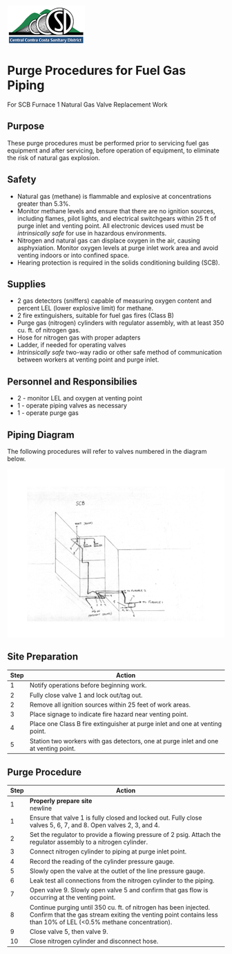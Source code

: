 ![](logoCCCSD.jpg) 

# Purge Procedures for Fuel Gas Piping

For SCB Furnace 1 Natural Gas Valve Replacement Work

## Purpose

These purge procedures must be performed prior to servicing fuel gas equipment and after servicing, before operation of equipment, to eliminate the risk of natural gas explosion.

## Safety

* Natural gas (methane) is flammable and explosive at concentrations greater than 5.3%.
* Monitor methane levels and ensure that there are no ignition sources, including flames, pilot lights, and electrical switchgears within 25 ft of purge inlet and venting point. All electronic devices used must be *intrinsically safe* for use in hazardous environments.
* Nitrogen and natural gas can displace oxygen in the air, causing asphyxiation. Monitor oxygen levels at purge inlet work area and avoid venting indoors or into confined space. 
* Hearing protection is required in the solids conditioning building (SCB).

## Supplies

* 2 gas detectors (sniffers) capable of measuring oxygen content and percent LEL (lower explosive limit) for methane.
* 2 fire extinguishers, suitable for fuel gas fires (Class B)
* Purge gas (nitrogen) cylinders with regulator assembly, with at least 350 cu. ft. of nitrogen gas.
* Hose for nitrogen gas with proper adapters
* Ladder, if needed for operating valves
* *Intrinsically safe* two-way radio or other safe method of communication between workers at venting point and purge inlet.

## Personnel and Responsibilies

* 2 - monitor LEL and oxygen at venting point
* 1 - operate piping valves as necessary
* 1 - operate purge gas

## Piping Diagram

The following procedures will refer to valves numbered in the diagram below.

![](valve_diagram.png)

## Site Preparation

Step | Action
---- | ----------------------------------
1 | Notify operations before beginning work.
2 | Fully close valve 1 and lock out/tag out.
2 | Remove all ignition sources within 25 feet of work areas. 
3 | Place signage to indicate fire hazard near venting point.
4 | Place one Class B fire extinguisher at purge inlet and one at venting point. 
5 | Station two workers with gas detectors, one at purge inlet and one at venting point.


## Purge Procedure

Step | Action
---- | ----------------------------------
1 | **Properly prepare site**<br>newline
1 | Ensure that valve 1 is fully closed and locked out. Fully close valves 5, 6, 7, and 8. Open valves 2, 3, and 4.
2 | Set the regulator to provide a flowing pressure of 2 psig. Attach the regulator assembly to a nitrogen cylinder.
3 | Connect nitrogen cylinder to piping at purge inlet point. 
4 | Record the reading of the cylinder pressure gauge.
5 | Slowly open the valve at the outlet of the line pressure gauge.
6 | Leak test all connections from the nitrogen cylinder to the piping.
7 | Open valve 9. Slowly open valve 5 and confirm that gas flow is occurring at the venting point.
8 | Continue purging until 350 cu. ft. of nitrogen has been injected. Confirm that the gas stream exiting the venting point contains less than 10% of LEL (<0.5% methane concentration). 
9 | Close valve 5, then valve 9.
10 | Close nitrogen cylinder and disconnect hose.

